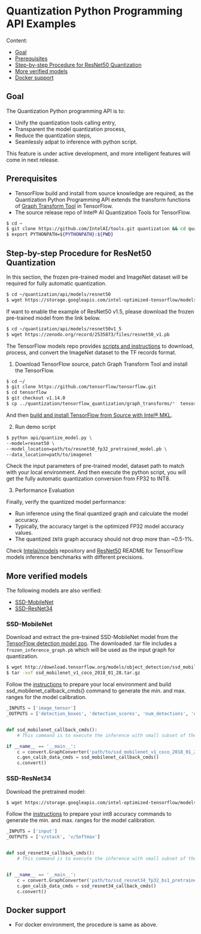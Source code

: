 # Quantization Python Programming API Examples

Content:
* [Goal](#goal)
* [Prerequisites](#prerequisites)
* [Step-by-step Procedure for ResNet50 Quantization](#step-by-step-procedure-for-resnet50-quantization)
* [More verified models](#more-verified-models)
* [Docker support](#docker-support)



## Goal

The Quantization Python programming API is to:
* Unify the quantization tools calling entry, 
* Transparent the model quantization process, 
* Reduce the quantization steps,
* Seamlessly adpat to inference with python script.

This feature is under active development, and more intelligent features will come in next release.



## Prerequisites

* TensorFlow build and install from source knowledge are required, as the Quantization Python Programming API extends the transform functions of [Graph Transform Tool](https://github.com/tensorflow/tensorflow/blob/master/tensorflow/tools/graph_transforms/README.md) in TensorFlow.
* The source release repo of Intel® AI Quantization Tools for TensorFlow.
```bash
$ cd ~
$ git clone https://github.com/IntelAI/tools.git quantization && cd quantization
$ export PYTHONPATH=${PYTHONPATH}:${PWD}
```



## Step-by-step Procedure for ResNet50 Quantization

In this section, the frozen pre-trained model and ImageNet dataset will be required for fully automatic quantization. 

```bash
$ cd ~/quantization/api/models/resnet50
$ wget https://storage.googleapis.com/intel-optimized-tensorflow/models/resnet50_fp32_pretrained_model.pb
```

If want to enable the example of ResNet50 v1.5, please download the frozen pre-trained model from the link below.

```bash
$ cd ~/quantization/api/models/resnet50v1_5
$ wget https://zenodo.org/record/2535873/files/resnet50_v1.pb
```

The TensorFlow models repo provides [scripts and instructions](https://github.com/tensorflow/models/tree/master/research/slim#an-automated-script-for-processing-imagenet-data) to download, process, and convert the ImageNet dataset to the TF records format.

1. Download TensorFlow source, patch Graph Transform Tool and install the TensorFlow.
```bash
$ cd ~/
$ git clone https://github.com/tensorflow/tensorflow.git
$ cd tensorflow
$ git checkout v1.14.0
$ cp ../quantization/tensorflow_quantization/graph_transforms/*  tensorflow/tools/graph_transforms/
```
And then [build and install TensorFlow from Source with Intel® MKL](https://software.intel.com/en-us/articles/intel-optimization-for-tensorflow-installation-guide).



2. Run demo script
```bash
$ python api/quantize_model.py \
--model=resnet50 \
--model_location=path/to/resnet50_fp32_pretrained_model.pb \
--data_location=path/to/imagenet
```

Check the input parameters of pre-trained model, dataset path to match with your local environment. And then execute the python script, you will get the fully automatic quantization conversion from FP32 to INT8.



3. Performance Evaluation

Finally, verify the quantized model performance:
 * Run inference using the final quantized graph and calculate the model accuracy.
 * Typically, the accuracy target is the optimized FP32 model accuracy values.
 * The quantized `INT8` graph accuracy should not drop more than ~0.5-1%.

 Check [Intelai/models](https://github.com/IntelAI/models) repository and [ResNet50](https://github.com/IntelAI/models/tree/master/benchmarks/image_recognition/tensorflow/resnet50) README for TensorFlow models inference benchmarks with different precisions.



## More verified models

The following models are also verified:

- [SSD-MobileNet](#ssd-mobilenet)
- [SSD-ResNet34](#ssd-resnet34)



### SSD-MobileNet

Download and extract the pre-trained SSD-MobileNet model from the [TensorFlow detection model zoo](https://github.com/tensorflow/models/blob/master/research/object_detection/g3doc/detection_model_zoo.md#coco-trained-models). The downloaded .tar file includes a `frozen_inference_graph.pb` which will be used as the input graph for quantization.

```bash
$ wget http://download.tensorflow.org/models/object_detection/ssd_mobilenet_v1_coco_2018_01_28.tar.gz
$ tar -xvf ssd_mobilenet_v1_coco_2018_01_28.tar.gz
```



Follow the [instructions](https://github.com/IntelAI/models/blob/master/benchmarks/object_detection/tensorflow/ssd-mobilenet/README.md#int8-inference-instructions) to prepare your local environment and build ssd_mobilenet_callback_cmds() command to generate the min. and max. ranges for the model calibration.

```python
_INPUTS = ['image_tensor']
_OUTPUTS = ['detection_boxes', 'detection_scores', 'num_detections', 'detection_classes']


def ssd_mobilenet_callback_cmds():
    # This command is to execute the inference with small subset of the training dataset, and get the min and max log output.

if __name__ == '__main__':
    c = convert.GraphConverter('path/to/ssd_mobilenet_v1_coco_2018_01_28/frozen_inference_graph.pb', None, _INPUTS, _OUTPUTS, excluded_ops=['ConcatV2'], per_channel=True)
    c.gen_calib_data_cmds = ssd_mobilenet_callback_cmds()
    c.convert()
```





### SSD-ResNet34

Download the pretrained model:

```bash
$ wget https://storage.googleapis.com/intel-optimized-tensorflow/models/ssd_resnet34_fp32_bs1_pretrained_model.pb
```



Follow the [instructions](https://github.com/IntelAI/models/blob/master/benchmarks/object_detection/tensorflow/ssd-resnet34/README.md#int8-inference-instructions) to prepare your int8 accuracy commands to generate the min. and max. ranges for the model calibration.

```python
_INPUTS = ['input']
_OUTPUTS = ['v/stack', 'v/Softmax']


def ssd_resnet34_callback_cmds():
    # This command is to execute the inference with small subset of the training dataset, and get the min and max log output.


if __name__ == '__main__':
    c = convert.GraphConverter('path/to/ssd_resnet34_fp32_bs1_pretrained_model.pb', None, _INPUTS, _OUTPUTS, excluded_ops=['ConcatV2'])
    c.gen_calib_data_cmds = ssd_resnet34_callback_cmds()
    c.convert()
```





## Docker support

* For docker environment, the procedure is same as above. 

